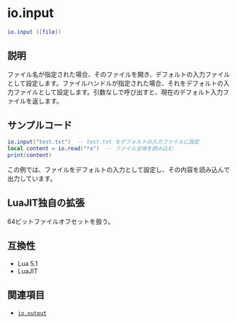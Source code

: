 # io.input

```lua
io.input ([file])
```

## 説明

ファイル名が指定された場合、そのファイルを開き、デフォルトの入力ファイルとして設定します。ファイルハンドルが指定された場合、それをデフォルトの入力ファイルとして設定します。引数なしで呼び出すと、現在のデフォルト入力ファイルを返します。

## サンプルコード

```lua
io.input("test.txt")  -- test.txt をデフォルトの入力ファイルに設定
local content = io.read("*a")  -- ファイル全体を読み込む
print(content)
```

この例では、ファイルをデフォルトの入力として設定し、その内容を読み込んで出力しています。

## LuaJIT独自の拡張

64ビットファイルオフセットを扱う。

## 互換性

- Lua 5.1
- LuaJIT

## 関連項目

- [`io.output`](output.md)